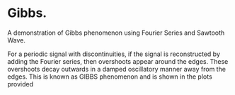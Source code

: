 # Gibbs.
A demonstration of Gibbs phenomenon using Fourier Series and Sawtooth Wave.

For a periodic signal with discontinuities, if the signal is reconstructed by adding the Fourier series, then overshoots appear around the edges. These overshoots decay outwards in a damped oscillatory manner away from the edges. This is known as GIBBS phenomenon and is shown in the plots provided



